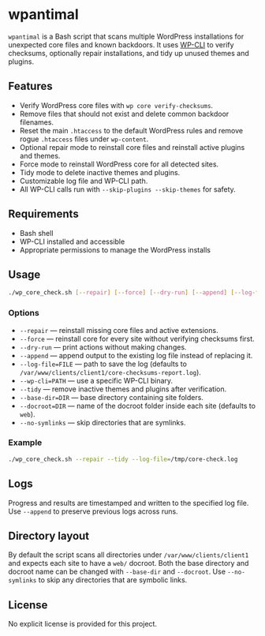 # wpantimal

`wpantimal` is a Bash script that scans multiple WordPress installations for unexpected core files and known backdoors. It uses [WP-CLI](https://wp-cli.org/) to verify checksums, optionally repair installations, and tidy up unused themes and plugins.

## Features
- Verify WordPress core files with `wp core verify-checksums`.
- Remove files that should not exist and delete common backdoor filenames.
- Reset the main `.htaccess` to the default WordPress rules and remove rogue `.htaccess` files under `wp-content`.
- Optional repair mode to reinstall core files and reinstall active plugins and themes.
- Force mode to reinstall WordPress core for all detected sites.
- Tidy mode to delete inactive themes and plugins.
- Customizable log file and WP-CLI path.
- All WP-CLI calls run with `--skip-plugins --skip-themes` for safety.

## Requirements
- Bash shell
- WP-CLI installed and accessible
- Appropriate permissions to manage the WordPress installs

## Usage
```bash
./wp_core_check.sh [--repair] [--force] [--dry-run] [--append] [--log-file=FILE] [--wp-cli=PATH] [--tidy] [--base-dir=DIR] [--docroot=DIR] [--no-symlinks]
```

### Options
- `--repair` &mdash; reinstall missing core files and active extensions.
- `--force` &mdash; reinstall core for every site without verifying checksums first.
- `--dry-run` &mdash; print actions without making changes.
- `--append` &mdash; append output to the existing log file instead of replacing it.
- `--log-file=FILE` &mdash; path to save the log (defaults to `/var/www/clients/client1/core-checksums-report.log`).
- `--wp-cli=PATH` &mdash; use a specific WP-CLI binary.
- `--tidy` &mdash; remove inactive themes and plugins after verification.
- `--base-dir=DIR` &mdash; base directory containing site folders.
- `--docroot=DIR` &mdash; name of the docroot folder inside each site (defaults to `web`).
- `--no-symlinks` &mdash; skip directories that are symlinks.

### Example
```bash
./wp_core_check.sh --repair --tidy --log-file=/tmp/core-check.log
```

## Logs
Progress and results are timestamped and written to the specified log file. Use `--append` to preserve previous logs across runs.

## Directory layout
By default the script scans all directories under `/var/www/clients/client1` and expects each site to have a `web/` docroot. Both the base directory and docroot name can be changed with `--base-dir` and `--docroot`. Use `--no-symlinks` to skip any directories that are symbolic links.

## License
No explicit license is provided for this project.
